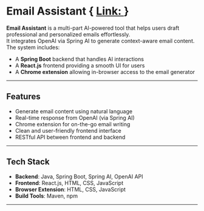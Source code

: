 # Email Assistant { [Link: ](https://drive.google.com/file/d/1bXLzYqQtm8cKAnEx4kqLHwyk8OcvZD1a/view?usp=sharing) }



**Email Assistant** is a multi-part AI-powered tool that helps users draft professional and personalized emails effortlessly.  
It integrates OpenAI via Spring AI to generate context-aware email content. The system includes:

- A **Spring Boot** backend that handles AI interactions  
- A **React.js** frontend providing a smooth UI for users  
- A **Chrome extension** allowing in-browser access to the email generator  

---

## Features

- Generate email content using natural language  
- Real-time response from OpenAI (via Spring AI)  
- Chrome extension for on-the-go email writing  
- Clean and user-friendly frontend interface  
- RESTful API between frontend and backend  

---

## Tech Stack

- **Backend**: Java, Spring Boot, Spring AI, OpenAI API  
- **Frontend**: React.js, HTML, CSS, JavaScript  
- **Browser Extension**: HTML, CSS, JavaScript  
- **Build Tools**: Maven, npm  

---



